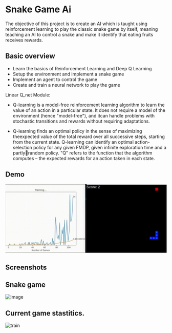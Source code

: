 
# Snake Game Ai

The objective of this project is to create an AI which is taught using reinforcement learning to 
play the classic snake game by itself, meaning teaching an AI to control a snake and make it 
identify that eating fruits receives rewards.


## Basic overview 

* Learn the basics of Reinforcement Learning and Deep Q Learning 
* Setup the environment and implement a snake game 
* Implement an agent to control the game 
* Create and train a neural network to play the game 

Linear Q_net Module:  
* Q-learning is a model-free reinforcement learning algorithm to learn the value of an action in a particular state. It does not require a model of the environment (hence "model-free"), and itcan handle problems with stochastic transitions and rewards without requiring adaptations. 

* Q-learning finds an optimal policy in the sense of maximizing theexpected value of the total reward over all successive steps, starting from the current state. Q-learning can identify an optimal action-selection policy for any given FMDP, given infinite exploration time and a partlyrandom policy. "Q" refers to the function that the algorithm computes – the expected rewards for an action taken in each state. 
## Demo

![](https://github.com/jubaljacob/aI_snakegame/blob/main/snake.gif)

## Screenshots

## Snake game
![image](https://drive.google.com/uc?export=view&id=1iRmQ4nNlYzgGsucH8EOgnOl1Tv9vEZJ0)

## Current game stastitics.
![train](https://github.com/jubaljacob/aI_snakegame/assets/71512643/d181188a-23da-407c-af16-53c65c4a62f2)



